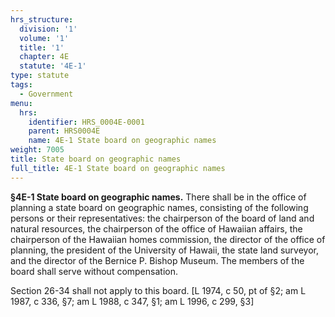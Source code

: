```yaml
---
hrs_structure:
  division: '1'
  volume: '1'
  title: '1'
  chapter: 4E
  statute: '4E-1'
type: statute
tags:
  - Government
menu:
  hrs:
    identifier: HRS_0004E-0001
    parent: HRS0004E
    name: 4E-1 State board on geographic names
weight: 7005
title: State board on geographic names
full_title: 4E-1 State board on geographic names
---
```

**§4E-1 State board on geographic names.** There shall be in the office of planning a state board on geographic names, consisting of the following persons or their representatives: the chairperson of the board of land and natural resources, the chairperson of the office of Hawaiian affairs, the chairperson of the Hawaiian homes commission, the director of the office of planning, the president of the University of Hawaii, the state land surveyor, and the director of the Bernice P. Bishop Museum. The members of the board shall serve without compensation.

Section 26-34 shall not apply to this board. [L 1974, c 50, pt of §2; am L 1987, c 336, §7; am L 1988, c 347, §1; am L 1996, c 299, §3]